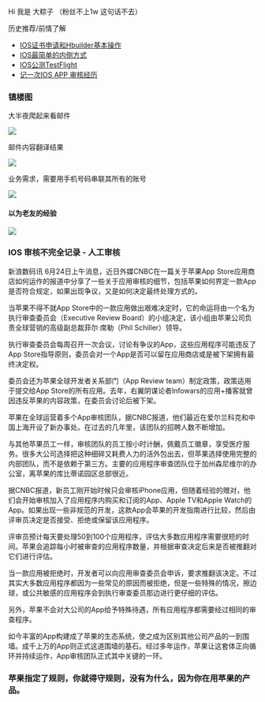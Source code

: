 Hi 我是 大粽子 （粉丝不上1w 这句话不去）

历史推荐/前情了解

- [IOS证书申请和Hbuilder基本操作](https://mp.weixin.qq.com/s/JS8zp34NmB-tQBnoupuJyw)
- [IOS最简单的内侧方式](https://mp.weixin.qq.com/s/qCkPRJZNWeRnm1-P7XLr1w)
- [IOS公测TestFlight](https://mp.weixin.qq.com/s/t6x28PD35hH2JH3rpHTmTg)
- [记一次IOS APP 审核经历](https://mp.weixin.qq.com/s/dhzqK03WvAvB6KIhW9-CsQ)

### 镇楼图

大半夜爬起来看邮件

![](https://gitee.com/stivepeim/img4mk/raw/master/20210329231127.png)

邮件内容翻译结果

![](https://gitee.com/stivepeim/img4mk/raw/master/20210329231225.png)

业务需求，需要用手机号码串联其所有的账号

![](https://gitee.com/stivepeim/img4mk/raw/master/20210329231436.png)

#### 以为老友的经验

![](https://gitee.com/stivepeim/img4mk/raw/master/20210329231544.png)

### IOS 审核不完全记录 - 人工审核

新浪数码讯 6月24日上午消息，近日外媒CNBC在一篇关于苹果App Store应用商店如何运作的报道中分享了一些关于应用审核的细节，包括苹果如何界定一款App是否符合规定，如果出现争议，又是如何决定最终处理方式的。

当苹果不得不就App Store中的一款应用做出艰难决定时，它的命运将由一个名为执行审查委员会（Executive Review Board）的小组决定，该小组由苹果公司负责全球营销的高级副总裁菲尔·席勒（Phil Schiller）领导。

执行审查委员会每周召开一次会议，讨论有争议的App，这些应用程序可能违反了App Store指导原则，委员会对一个App是否可以留在应用商店或是被下架拥有最终决定权。

委员会还为苹果全球开发者关系部门（App Review team）制定政策，政策适用于提交给App Store的所有应用。去年，右翼阴谋论者Infowars的应用+播客就曾因违反苹果的内容政策，在委员会讨论后被下架。

苹果在全球运营着多个App审核团队，据CNBC报道，他们最近在爱尔兰科克和中国上海开设了新办事处。在过去的几年里，该团队的招聘人数不断增加。

与其他苹果员工一样，审核团队的员工按小时计酬，佩戴员工徽章，享受医疗服务。很多大公司选择把这种细碎又耗费人力的活外包出去，但苹果选择使用完整的内部团队，而不是依赖于第三方。主要的应用程序审查团队位于加州森尼维尔的办公室，离苹果的库比蒂诺园区总部很近。

据CNBC报道，新员工刚开始时候只会审核iPhone应用，但随着经验的赠对，他们会开始审核加入了应用程序内购买和订阅的App、Apple TV和Apple Watch的App。如果出现一些非规范的开发，这款App会苹果的开发指南进行比较，然后由评审员决定是否接受、拒绝或保留该应用程序。

评审员预计每天要处理50到100个应用程序，评估大多数应用程序需要很短的时间。苹果会追踪每小时被审查的应用程序数量，并根据审查决定后来是否被推翻对它们进行评估。

当一款应用被拒绝时，开发者可以向应用审查委员会申诉，要求推翻该决定。不过其实大多数应用程序都因为一些常见的原因而被拒绝，但是一些特殊的情况，擦边球，或公共敏感的应用程序会到执行审查委员那边进行更仔细的评估。

另外，苹果不会对大公司的App给予特殊待遇，所有应用程序都需要经过相同的审查程序。

如今丰富的App构建成了苹果的生态系统，使之成为区别其他公司产品的一到围墙。成千上万的App则正式这道围墙的基石。经过多年运作，苹果让这套体正向循环并持续运作，App审核团队正式其中关键的一环。



### 苹果指定了规则，你就得守规则，没有为什么，因为你在用苹果的产品。